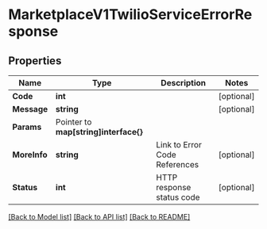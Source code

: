 # MarketplaceV1TwilioServiceErrorResponse

## Properties

Name | Type | Description | Notes
------------ | ------------- | ------------- | -------------
**Code** | **int** |  |[optional] 
**Message** | **string** |  |[optional] 
**Params** | Pointer to **map[string]interface{}** |  |
**MoreInfo** | **string** | Link to Error Code References |[optional] 
**Status** | **int** | HTTP response status code |[optional] 

[[Back to Model list]](../README.md#documentation-for-models) [[Back to API list]](../README.md#documentation-for-api-endpoints) [[Back to README]](../README.md)


